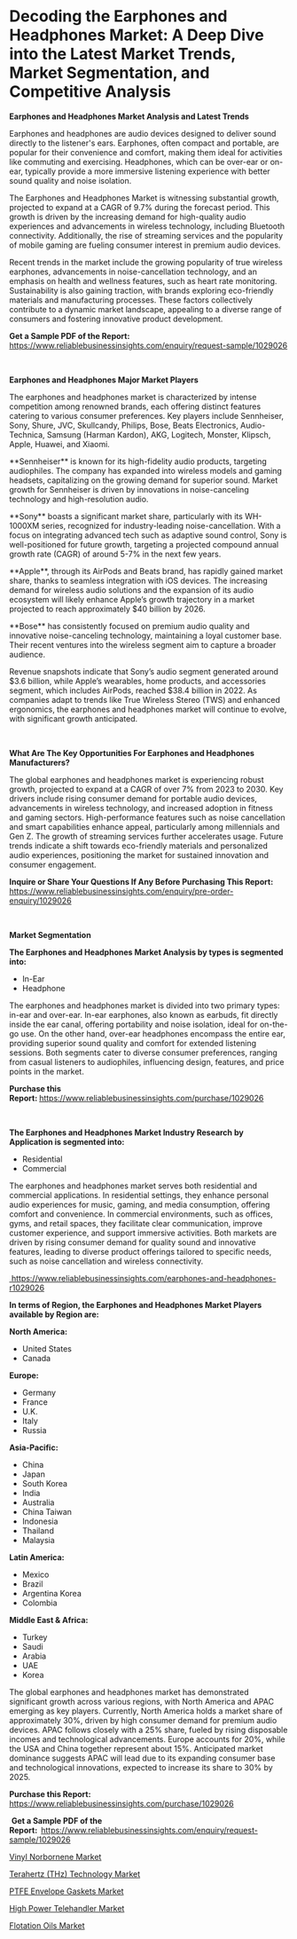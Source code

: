 <p><h1>Decoding the Earphones and Headphones Market: A Deep Dive into the Latest Market Trends, Market Segmentation, and Competitive Analysis</h1></p><p><strong>Earphones and Headphones Market Analysis and Latest Trends</strong></p>
<p><p>Earphones and headphones are audio devices designed to deliver sound directly to the listener's ears. Earphones, often compact and portable, are popular for their convenience and comfort, making them ideal for activities like commuting and exercising. Headphones, which can be over-ear or on-ear, typically provide a more immersive listening experience with better sound quality and noise isolation.</p><p>The Earphones and Headphones Market is witnessing substantial growth, projected to expand at a CAGR of 9.7% during the forecast period. This growth is driven by the increasing demand for high-quality audio experiences and advancements in wireless technology, including Bluetooth connectivity. Additionally, the rise of streaming services and the popularity of mobile gaming are fueling consumer interest in premium audio devices.</p><p>Recent trends in the market include the growing popularity of true wireless earphones, advancements in noise-cancellation technology, and an emphasis on health and wellness features, such as heart rate monitoring. Sustainability is also gaining traction, with brands exploring eco-friendly materials and manufacturing processes. These factors collectively contribute to a dynamic market landscape, appealing to a diverse range of consumers and fostering innovative product development.</p></p>
<p><strong>Get a Sample PDF of the Report:&nbsp;</strong> <a href="https://www.reliablebusinessinsights.com/enquiry/request-sample/1029026">https://www.reliablebusinessinsights.com/enquiry/request-sample/1029026</a></p>
<p>&nbsp;</p>
<p><strong>Earphones and Headphones Major Market Players</strong></p>
<p><p>The earphones and headphones market is characterized by intense competition among renowned brands, each offering distinct features catering to various consumer preferences. Key players include Sennheiser, Sony, Shure, JVC, Skullcandy, Philips, Bose, Beats Electronics, Audio-Technica, Samsung (Harman Kardon), AKG, Logitech, Monster, Klipsch, Apple, Huawei, and Xiaomi.</p><p>**Sennheiser** is known for its high-fidelity audio products, targeting audiophiles. The company has expanded into wireless models and gaming headsets, capitalizing on the growing demand for superior sound. Market growth for Sennheiser is driven by innovations in noise-canceling technology and high-resolution audio.</p><p>**Sony** boasts a significant market share, particularly with its WH-1000XM series, recognized for industry-leading noise-cancellation. With a focus on integrating advanced tech such as adaptive sound control, Sony is well-positioned for future growth, targeting a projected compound annual growth rate (CAGR) of around 5-7% in the next few years.</p><p>**Apple**, through its AirPods and Beats brand, has rapidly gained market share, thanks to seamless integration with iOS devices. The increasing demand for wireless audio solutions and the expansion of its audio ecosystem will likely enhance Apple’s growth trajectory in a market projected to reach approximately $40 billion by 2026.</p><p>**Bose** has consistently focused on premium audio quality and innovative noise-canceling technology, maintaining a loyal customer base. Their recent ventures into the wireless segment aim to capture a broader audience.</p><p>Revenue snapshots indicate that Sony’s audio segment generated around $3.6 billion, while Apple’s wearables, home products, and accessories segment, which includes AirPods, reached $38.4 billion in 2022. As companies adapt to trends like True Wireless Stereo (TWS) and enhanced ergonomics, the earphones and headphones market will continue to evolve, with significant growth anticipated.</p></p>
<p>&nbsp;</p>
<p><strong>What Are The Key Opportunities For Earphones and Headphones Manufacturers?</strong></p>
<p><p>The global earphones and headphones market is experiencing robust growth, projected to expand at a CAGR of over 7% from 2023 to 2030. Key drivers include rising consumer demand for portable audio devices, advancements in wireless technology, and increased adoption in fitness and gaming sectors. High-performance features such as noise cancellation and smart capabilities enhance appeal, particularly among millennials and Gen Z. The growth of streaming services further accelerates usage. Future trends indicate a shift towards eco-friendly materials and personalized audio experiences, positioning the market for sustained innovation and consumer engagement.</p></p>
<p><strong>Inquire or Share Your Questions If Any Before Purchasing This Report:</strong> <a href="https://www.reliablebusinessinsights.com/enquiry/pre-order-enquiry/1029026">https://www.reliablebusinessinsights.com/enquiry/pre-order-enquiry/1029026</a></p>
<p>&nbsp;</p>
<p><strong>Market Segmentation</strong></p>
<p><strong>The Earphones and Headphones Market Analysis by types is segmented into:</strong></p>
<p><ul><li>In-Ear</li><li>Headphone</li></ul></p>
<p><p>The earphones and headphones market is divided into two primary types: in-ear and over-ear. In-ear earphones, also known as earbuds, fit directly inside the ear canal, offering portability and noise isolation, ideal for on-the-go use. On the other hand, over-ear headphones encompass the entire ear, providing superior sound quality and comfort for extended listening sessions. Both segments cater to diverse consumer preferences, ranging from casual listeners to audiophiles, influencing design, features, and price points in the market.</p></p>
<p><strong>Purchase this Report:&nbsp;</strong><a href="https://www.reliablebusinessinsights.com/purchase/1029026">https://www.reliablebusinessinsights.com/purchase/1029026</a></p>
<p>&nbsp;</p>
<p><strong>The Earphones and Headphones Market Industry Research by Application is segmented into:</strong></p>
<p><ul><li>Residential</li><li>Commercial</li></ul></p>
<p><p>The earphones and headphones market serves both residential and commercial applications. In residential settings, they enhance personal audio experiences for music, gaming, and media consumption, offering comfort and convenience. In commercial environments, such as offices, gyms, and retail spaces, they facilitate clear communication, improve customer experience, and support immersive activities. Both markets are driven by rising consumer demand for quality sound and innovative features, leading to diverse product offerings tailored to specific needs, such as noise cancellation and wireless connectivity.</p></p>
<p><a href="https://www.reliablebusinessinsights.com/earphones-and-headphones-r1029026">&nbsp;https://www.reliablebusinessinsights.com/earphones-and-headphones-r1029026</a></p>
<p><strong>In terms of Region, the Earphones and Headphones Market Players available by Region are:</strong></p>
<p>
    <p> <strong> North America: </strong>
        <ul>
            <li>United States</li>
            <li>Canada</li>
        </ul>
        </p> 
    <p> <strong> Europe: </strong>
        <ul>
            <li>Germany</li>
            <li>France</li>
            <li>U.K.</li>
            <li>Italy</li>
            <li>Russia</li>
        </ul>
        </p> 
    <p> <strong> Asia-Pacific: </strong>
        <ul>
            <li>China</li>
            <li>Japan</li>
            <li>South Korea</li>
            <li>India</li>
            <li>Australia</li>
            <li>China Taiwan</li>
            <li>Indonesia</li>
            <li>Thailand</li>
            <li>Malaysia</li>
        </ul>
        </p> 
    <p> <strong> Latin America: </strong>
        <ul>
            <li>Mexico</li>
            <li>Brazil</li>
            <li>Argentina Korea</li>
            <li>Colombia</li>
        </ul>
        </p> 
    <p> <strong> Middle East & Africa: </strong>
        <ul>
            <li>Turkey</li>
            <li>Saudi</li>
            <li>Arabia</li>
            <li>UAE</li>
            <li>Korea</li>
        </ul>
    </p>
    </p>
<p><p>The global earphones and headphones market has demonstrated significant growth across various regions, with North America and APAC emerging as key players. Currently, North America holds a market share of approximately 30%, driven by high consumer demand for premium audio devices. APAC follows closely with a 25% share, fueled by rising disposable incomes and technological advancements. Europe accounts for 20%, while the USA and China together represent about 15%. Anticipated market dominance suggests APAC will lead due to its expanding consumer base and technological innovations, expected to increase its share to 30% by 2025.</p></p>
<p><strong>Purchase this Report: </strong><a href="https://www.reliablebusinessinsights.com/purchase/1029026">https://www.reliablebusinessinsights.com/purchase/1029026</a></p>
<p>&nbsp;<strong>Get a Sample PDF of the Report:&nbsp;&nbsp;</strong><a href="https://www.reliablebusinessinsights.com/enquiry/request-sample/1029026">https://www.reliablebusinessinsights.com/enquiry/request-sample/1029026</a></p>
<p><strong></strong></p>
<p><p><a href="https://www.linkedin.com/pulse/vinyl-norbornene-market-forecast-global-trends-analysis-from-xsjoc?trackingId=3oeKOjrtQkCn8anUXnG80w%3D%3D">Vinyl Norbornene Market</a></p><p><a href="https://github.com/angelajermaine/Market-Research-Report-List-5/blob/main/terahertz-thz-technology-market.md">Terahertz (THz) Technology Market</a></p><p><a href="https://www.linkedin.com/pulse/ptfe-envelope-gaskets-industry-sector-new-technologies-slzwe?trackingId=hs4M8ZeCTVOmIr9fWkJr7w%3D%3D">PTFE Envelope Gaskets Market</a></p><p><a href="https://medium.com/@audieyost2008/high-power-telehandler-market-size-market-segmentation-market-trends-and-growth-analysis-forecast-4d7403069423">High Power Telehandler Market</a></p><p><a href="https://github.com/hrhzhypq19/Market-Research-Report-List-1/blob/main/flotation-oils-market.md">Flotation Oils Market</a></p></p>